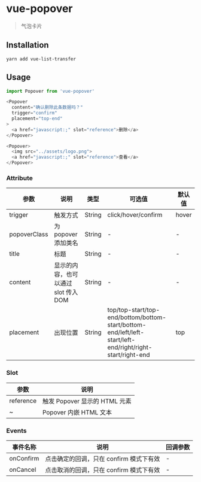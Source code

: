 # vue-popover
> 气泡卡片

## Installation
```shell
yarn add vue-list-transfer
```

## Usage
```javascript
import Popover from 'vue-popover'

<Popover
  content="确认删除此条数据吗？"
  trigger="confirm"
  placement="top-end"
>
  <a href="javascript:;" slot="reference">删除</a>
</Popover>

<Popover>
  <img src="../assets/logo.png">
  <a href="javascript:;" slot="reference">查看</a>
</Popover>
```

### Attribute
 参数 | 说明 | 类型 | 可选值 | 默认值
 -----|-----|-----|-----|-----
 trigger | 触发方式 | String | click/hover/confirm | hover
 popoverClass | 为 popover 添加类名 | String | - | -
 title | 标题 | String | - | -
 content | 显示的内容，也可以通过 slot 传入 DOM | String | - | -
 placement | 出现位置 | String | top/top-start/top-end/bottom/bottom-start/bottom-end/left/left-start/left-end/right/right-start/right-end | top

### Slot
 参数 | 说明
 -----|-----
 reference | 触发 Popover 显示的 HTML 元素
 ~ | Popover 内嵌 HTML 文本

### Events
 事件名称 | 说明 | 回调参数
 -----|-----|-----
 onConfirm | 点击确定的回调，只在 confirm 模式下有效 | -
 onCancel | 点击取消的回调，只在 confirm 模式下有效 | -
